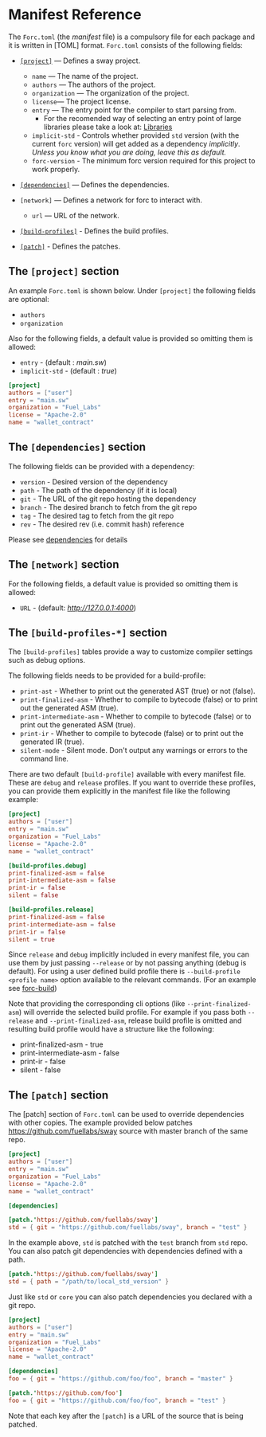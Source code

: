 # Manifest Reference

The `Forc.toml` (the _manifest_ file) is a compulsory file for each package and it is written in [TOML] format. `Forc.toml` consists of the following fields:

* [`[project]`](#the-project-section) — Defines a sway project.
  * `name` — The name of the project.
  * `authors` — The authors of the project.
  * `organization` — The organization of the project.
  * `license`— The project license.
  * `entry` — The entry point for the compiler to start parsing from.
    * For the recomended way of selecting an entry point of large libraries please take a look at: [Libraries](./../sway-program-types/libraries.md)
  * `implicit-std` -  Controls whether provided `std` version (with the current `forc` version) will get added as a dependency _implicitly_. _Unless you know what you are doing, leave this as default._
  * `forc-version` - The minimum forc version required for this project to work properly.

* [`[dependencies]`](#the-dependencies-section) — Defines the dependencies.
* `[network]` — Defines a network for forc to interact with.
  * `url` — URL of the network.

* [`[build-profiles]`](#the-build-profiles--section) - Defines the build profiles.

* [`[patch]`](#the-patch-section) - Defines the patches.

## The `[project]` section

An example `Forc.toml` is shown below. Under `[project]` the following fields are optional:

* `authors`
* `organization`

Also for the following fields, a default value is provided so omitting them is allowed:

* `entry` - (default : _main.sw_)
* `implicit-std` - (default : _true_)

```toml
[project]
authors = ["user"]
entry = "main.sw"
organization = "Fuel_Labs"
license = "Apache-2.0"
name = "wallet_contract"
```

## The `[dependencies]` section

The following fields can be provided with a dependency:

* `version` - Desired version of the dependency
* `path` - The path of the dependency (if it is local)
* `git` - The URL of the git repo hosting the dependency
* `branch` - The desired branch to fetch from the git repo
* `tag` - The desired tag to fetch from the git repo
* `rev` - The desired rev (i.e. commit hash) reference

Please see [dependencies](./dependencies.md) for details

## The `[network]` section

For the following fields, a default value is provided so omitting them is allowed:

* `URL` - (default: _<http://127.0.0.1:4000>_)

## The `[build-profiles-*]` section

The `[build-profiles]` tables provide a way to customize compiler settings such as debug options.

The following fields needs to be provided for a build-profile:

* `print-ast` - Whether to print out the generated AST (true) or not (false).
* `print-finalized-asm` - Whether to compile to bytecode (false) or to print out the generated ASM (true).
* `print-intermediate-asm` - Whether to compile to bytecode (false) or to print out the generated ASM (true).
* `print-ir` - Whether to compile to bytecode (false) or to print out the generated IR (true).
* `silent-mode` - Silent mode. Don't output any warnings or errors to the command line.

There are two default `[build-profile]` available with every manifest file. These are `debug` and `release` profiles. If you want to override these profiles, you can provide them explicitly in the manifest file like the following example:

```toml
[project]
authors = ["user"]
entry = "main.sw"
organization = "Fuel_Labs"
license = "Apache-2.0"
name = "wallet_contract"

[build-profiles.debug]
print-finalized-asm = false
print-intermediate-asm = false
print-ir = false
silent = false

[build-profiles.release]
print-finalized-asm = false 
print-intermediate-asm = false
print-ir = false
silent = true
```

Since `release` and `debug` implicitly included in every manifest file, you can use them by just passing `--release` or by not passing anything (debug is default). For using a user defined build profile there is `--build-profile <profile name>` option available to the relevant commands. (For an example see [forc-build](../forc/commands/forc_build.md))

Note that providing the corresponding cli options (like `--print-finalized-asm`) will override the selected build profile. For example if you pass both `--release` and `--print-finalized-asm`, release build profile is omitted and resulting build profile would have a structure like the following:

* print-finalized-asm - true
* print-intermediate-asm - false
* print-ir - false
* silent - false

## The `[patch]` section

The [patch] section of `Forc.toml` can be used to override dependencies with other copies. The example provided below patches <https://github.com/fuellabs/sway> source with master branch of the same repo.

```toml
[project]
authors = ["user"]
entry = "main.sw"
organization = "Fuel_Labs"
license = "Apache-2.0"
name = "wallet_contract"

[dependencies]

[patch.'https://github.com/fuellabs/sway']
std = { git = "https://github.com/fuellabs/sway", branch = "test" }
```

In the example above, `std` is patched with the `test` branch from `std` repo. You can also patch git dependencies with dependencies defined with a path.

```toml
[patch.'https://github.com/fuellabs/sway']
std = { path = "/path/to/local_std_version" }
```

Just like `std` or `core` you can also patch dependencies you declared with a git repo.

```toml
[project]
authors = ["user"]
entry = "main.sw"
organization = "Fuel_Labs"
license = "Apache-2.0"
name = "wallet_contract"

[dependencies]
foo = { git = "https://github.com/foo/foo", branch = "master" }

[patch.'https://github.com/foo']
foo = { git = "https://github.com/foo/foo", branch = "test" }
```

Note that each key after the `[patch]` is a URL of the source that is being patched.

